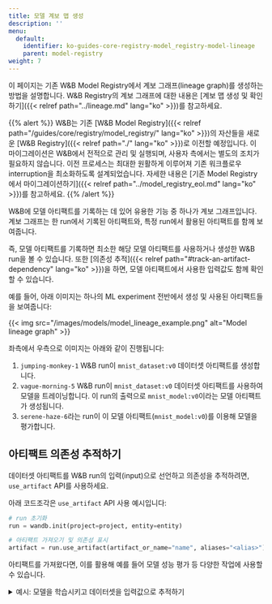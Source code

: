 ```yaml
---
title: 모델 계보 맵 생성
description: ''
menu:
  default:
    identifier: ko-guides-core-registry-model_registry-model-lineage
    parent: model-registry
weight: 7
---
```


이 페이지는 기존 W&B Model Registry에서 계보 그래프(lineage graph)를 생성하는 방법을 설명합니다. W&B Registry의 계보 그래프에 대한 내용은 [계보 맵 생성 및 확인하기]({{< relref path="../lineage.md" lang="ko" >}})를 참고하세요.

{{% alert %}}
W&B는 기존 [W&B Model Registry]({{< relref path="/guides/core/registry/model_registry/" lang="ko" >}})의 자산들을 새로운 [W&B Registry]({{< relref path="./" lang="ko" >}})로 이전할 예정입니다. 이 마이그레이션은 W&B에서 전적으로 관리 및 실행되며, 사용자 측에서는 별도의 조치가 필요하지 않습니다. 이전 프로세스는 최대한 원활하게 이루어져 기존 워크플로우 interruption을 최소화하도록 설계되었습니다. 자세한 내용은 [기존 Model Registry에서 마이그레이션하기]({{< relref path="../model_registry_eol.md" lang="ko" >}})를 참고하세요.
{{% /alert %}}

W&B에 모델 아티팩트를 기록하는 데 있어 유용한 기능 중 하나가 계보 그래프입니다. 계보 그래프는 한 run에서 기록된 아티팩트와, 특정 run에서 활용된 아티팩트를 함께 보여줍니다.

즉, 모델 아티팩트를 기록하면 최소한 해당 모델 아티팩트를 사용하거나 생성한 W&B run을 볼 수 있습니다. 또한 [의존성 추적]({{< relref path="#track-an-artifact-dependency" lang="ko" >}})을 하면, 모델 아티팩트에서 사용한 입력값도 함께 확인할 수 있습니다.

예를 들어, 아래 이미지는 하나의 ML experiment 전반에서 생성 및 사용된 아티팩트들을 보여줍니다:

{{< img src="/images/models/model_lineage_example.png" alt="Model lineage graph" >}}

좌측에서 우측으로 이미지는 아래와 같이 진행됩니다:
1. `jumping-monkey-1` W&B run이 `mnist_dataset:v0` 데이터셋 아티팩트를 생성합니다.
2. `vague-morning-5` W&B run이 `mnist_dataset:v0` 데이터셋 아티팩트를 사용하여 모델을 트레이닝합니다. 이 run의 출력으로 `mnist_model:v0`이라는 모델 아티팩트가 생성됩니다.
3. `serene-haze-6`라는 run이 이 모델 아티팩트(`mnist_model:v0`)를 이용해 모델을 평가합니다.

## 아티팩트 의존성 추적하기

데이터셋 아티팩트를 W&B run의 입력(input)으로 선언하고 의존성을 추적하려면, `use_artifact` API를 사용하세요.

아래 코드조각은 `use_artifact` API 사용 예시입니다:

```python
# run 초기화
run = wandb.init(project=project, entity=entity)

# 아티팩트 가져오기 및 의존성 표시
artifact = run.use_artifact(artifact_or_name="name", aliases="<alias>")
```

아티팩트를 가져왔다면, 이를 활용해 예를 들어 모델 성능 평가 등 다양한 작업에 사용할 수 있습니다.

<details>

<summary>예시: 모델을 학습시키고 데이터셋을 입력값으로 추적하기</summary>

```python
job_type = "train_model"

config = {
    "optimizer": "adam",
    "batch_size": 128,
    "epochs": 5,
    "validation_split": 0.1,
}

run = wandb.init(project=project, job_type=job_type, config=config)

version = "latest"
name = "{}:{}".format("{}_dataset".format(model_use_case_id), version)

artifact = run.use_artifact(name)

train_table = artifact.get("train_table")
x_train = train_table.get_column("x_train", convert_to="numpy")
y_train = train_table.get_column("y_train", convert_to="numpy")

# config 사전에서 값을 변수로 뽑아두기
num_classes = 10
input_shape = (28, 28, 1)
loss = "categorical_crossentropy"
optimizer = run.config["optimizer"]
metrics = ["accuracy"]
batch_size = run.config["batch_size"]
epochs = run.config["epochs"]
validation_split = run.config["validation_split"]

# 모델 아키텍처 생성
model = keras.Sequential(
    [
        layers.Input(shape=input_shape),
        layers.Conv2D(32, kernel_size=(3, 3), activation="relu"),
        layers.MaxPooling2D(pool_size=(2, 2)),
        layers.Conv2D(64, kernel_size=(3, 3), activation="relu"),
        layers.MaxPooling2D(pool_size=(2, 2)),
        layers.Flatten(),
        layers.Dropout(0.5),
        layers.Dense(num_classes, activation="softmax"),
    ]
)
model.compile(loss=loss, optimizer=optimizer, metrics=metrics)

# 트레이닝 데이터에 대한 레이블 생성
y_train = keras.utils.to_categorical(y_train, num_classes)

# 트레이닝 및 테스트 세트 생성
x_t, x_v, y_t, y_v = train_test_split(x_train, y_train, test_size=0.33)

# 모델 트레이닝
model.fit(
    x=x_t,
    y=y_t,
    batch_size=batch_size,
    epochs=epochs,
    validation_data=(x_v, y_v),
    callbacks=[WandbCallback(log_weights=True, log_evaluation=True)],
)

# 모델을 로컬에 저장
path = "model.h5"
model.save(path)

path = "./model.h5"
registered_model_name = "MNIST-dev"
name = "mnist_model"

run.link_model(path=path, registered_model_name=registered_model_name, name=name)
run.finish()
```

</details>